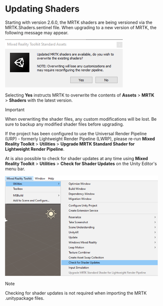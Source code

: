 # Updating Shaders

Starting with version 2.6.0, the MRTK shaders are being versioned via the MRTK.Shaders.sentinel file. When upgrading to a new version of MRTK, the following message may appear.

![Update shaders prompt](../Images/Tools/UpdateShaderPrompt.png)

Selecting **Yes** instructs MRTK to overwrite the contents of **Assets** > **MRTK** > **Shaders** with the latest version.

> [!IMPORTANT]
> When overwriting the shader files, any custom modifications will be lost. Be sure to backup any modified shader files before upgrading.
>
> If the project has been configured to use the Universal Render Pipeline (URP) - formerly Lightweight Render Pipeline (LWRP), please re-run **Mixed Reality Toolkit** > **Utilities** >
> **Upgrade MRTK Standard Shader for Lightweight Render Pipeline**.

At is also possible to check for shader updates at any time using **Mixed Reality Toolkit** > **Utilities** > **Check for Shader Updates** on the Unity Editor's menu bar.

![Check for shader updates](../Images/Tools/ShaderUpdateMenu.png)

> [!NOTE]
> Checking for shader updates is not required when importing the MRTK .unitypackage files.
